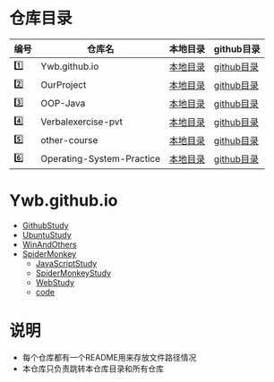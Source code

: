 #  仓库目录   

编号|仓库名|本地目录|github目录  
-|-|-|-  
:one:|Ywb.github.io|[本地目录](#Ywb.github.io)|[github目录](../../../YangWeiBin.github.io)      
:two:|OurProject|[本地目录](../OurProject)|[github目录](../../../OurProject)    
:three:|OOP-Java|[本地目录](../OOP-Java)|[github目录](../../../OOP-Java)     
:four:|Verbalexercise-pvt|[本地目录](../../../OurProject/Verbalexercise)|[github目录](../../../Verbalexercise)     
:five:|other-course|[本地目录](../other-course)|[github目录](../../../other-course)     
:six:|Operating-System-Practice|[本地目录](../Operating-System-Practice)|[github目录](../../../Operating-System-Practice)     



# Ywb.github.io    
- [GithubStudy](./GithubStudy)  
- [UbuntuStudy](./UbuntuStudy)   
- [WinAndOthers](./WinAndOthers)   
- [SpiderMonkey](./SpiderMonkeyStudy)   
	- [JavaScriptStudy](./SpiderMonkeyStudy/JavaScriptStudy)    
	- [SpiderMonkeyStudy](./SpiderMonkeyStudy/SpiderMonkeyStudy)  
	- [WebStudy](./SpiderMonkeyStudy/WebStudy)  
	- [code](./SpiderMonkeyStudy/code)  


# 说明   
- 每个仓库都有一个README用来存放文件路径情况   
- 本仓库只负责跳转本仓库目录和所有仓库  













